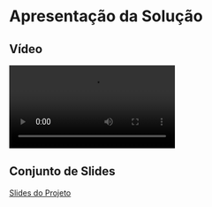# Apresentação da Solução

## Vídeo

<video src="https://github.com/ICEI-PUC-Minas-PMV-ADS/pmv-ads-2023-1-e2-proj-int-t1-time2-aro/assets/70116762/87366b7d-6250-4c28-8829-469acdf94822" controls title="Apresentação da Solução"></video>

## Conjunto de Slides
[Slides do Projeto](https://github.com/ICEI-PUC-Minas-PMV-ADS/pmv-ads-2023-1-e2-proj-int-t1-time2-aro/files/11782290/Slides.pdf)
